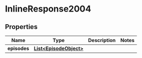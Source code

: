 # InlineResponse2004

## Properties
Name | Type | Description | Notes
------------ | ------------- | ------------- | -------------
**episodes** | [**List&lt;EpisodeObject&gt;**](EpisodeObject.md) |  | 
